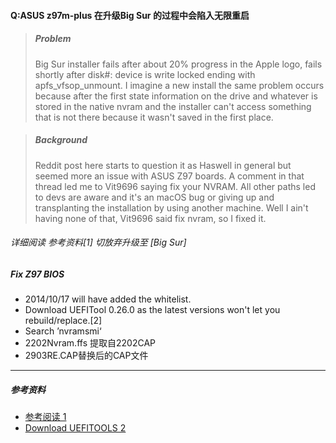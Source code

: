 #### Q:ASUS z97m-plus 在升级Big Sur 的过程中会陷入无限重启

> ##### Problem
> Big Sur installer fails after about 20% progress in the Apple logo, fails shortly after disk#: device is write locked ending with apfs_vfsop_unmount. I imagine a new install the same problem occurs because after the first state information on the drive and whatever is stored in the native nvram and the installer can't access something that is not there because it wasn't saved in the first place.

> ##### Background
> Reddit post here starts to question it as Haswell in general but seemed more an issue with ASUS Z97 boards. A comment in that thread led me to Vit9696 saying fix your NVRAM. All other paths led to devs are aware and it's an macOS bug or giving up and transplanting the installation by using another machine. Well I ain't having none of that, Vit9696 said fix nvram, so I fixed it.

###### 详细阅读 参考资料[1] 切放弃升级至 [Big Sur]

##### Fix Z97 BIOS 
- 2014/10/17 will have added the whitelist.
- Download UEFITool 0.26.0 as the latest versions won't let you rebuild/replace.[2]
- Search ’nvramsmi‘
- 2202Nvram.ffs 提取自2202CAP
- 2903RE.CAP替换后的CAP文件
-----
##### 参考资料
- [参考阅读 1](https://www.reddit.com/r/hackintosh/comments/jw7qf1/haswell_asus_z97_big_sur_update_and_installation/)
- [Download UEFITOOLS 2](https://github.com/LongSoft/UEFITool)